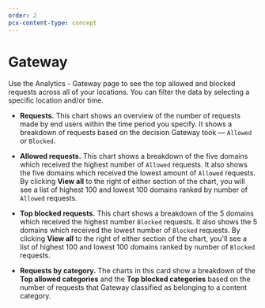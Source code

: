 ```yaml
---
order: 2
pcx-content-type: concept
---
```


# Gateway 

Use the Analytics - Gateway page to see the top allowed and blocked requests across all of your locations. You can filter the data by selecting a specific location and/or time.

* **Requests.** This chart shows an overview of the number of requests made by end users within the time period you specify. It shows a breakdown of requests based on the decision Gateway took — `Allowed` or `Blocked`.

* **Allowed requests.** This chart shows a breakdown of the five domains which received the highest number of `Allowed` requests. It also shows the five domains which received the lowest amount of `Allowed` requests. By clicking **View all** to the right of either section of the chart, you will see a list of highest 100 and lowest 100 domains ranked by number of `Allowed` requests.

* **Top blocked requests.** This chart shows a breakdown of the 5 domains which received the highest number `Blocked` requests. It also shows the 5 domains which received the lowest number of `Blocked` requests. By clicking **View all** to the right of either section of the chart, you'll see a list of highest 100 and lowest 100 domains ranked by number of `Blocked` requests.

* **Requests by category.** The charts in this card show a breakdown of the **Top allowed categories** and the **Top blocked categories** based on the number of requests that Gateway classified as belonging to a content category.

